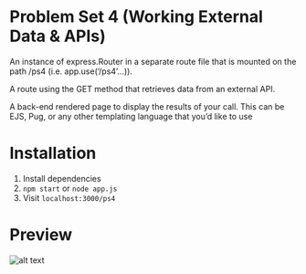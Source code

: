 # Problem Set 4 (Working External Data & APIs)

  An instance of express.Router in a separate route file that is mounted on the path /ps4 (i.e. app.use(‘/ps4’…)). 
  
  A route using the GET method that retrieves data from an external API.
  
  A back-end rendered page to display the results of your call. This can be
  EJS, Pug, or any other templating language that you’d like to use
  
# Installation
1) Install dependencies
2) `npm start` or `node app.js`
3) Visit `localhost:3000/ps4`

# Preview
![alt text](https://drive.google.com/uc?export=download&id=1h_mwzzorcu5cW_P_01u3KOlyYSkHtqJc)
